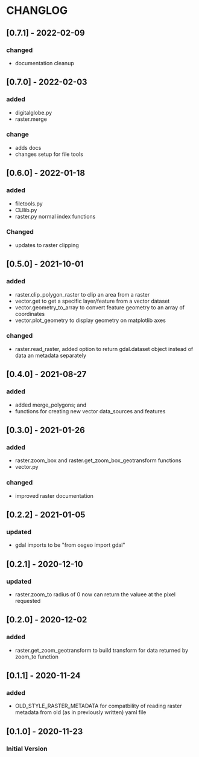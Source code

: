 # CHANGLOG

## [0.7.1] - 2022-02-09
### changed
- documentation cleanup

## [0.7.0] - 2022-02-03
### added
- digitalglobe.py
- raster.merge

### change
- adds docs
- changes setup for file tools

## [0.6.0] - 2022-01-18
### added
- filetools.py
- CLIlib.py
- raster.py normal index functions

### Changed
- updates to raster clipping

## [0.5.0] - 2021-10-01
### added
- raster.clip_polygon_raster to clip an area from a raster
- vector.get to get a specific layer/feature from a vector dataset
- vector.geometry_to_array to convert feature geometry to an array of coordinates 
- vector.plot_geometry to display geometry on matplotlib axes

### changed
- raster.read_raster, added option to return gdal.dataset object instead
of data an metadata separately 

## [0.4.0] - 2021-08-27
### added
- added merge_polygons; and 
- functions for creating new vector data_sources and features

## [0.3.0] - 2021-01-26
### added
- raster.zoom_box and raster.get_zoom_box_geotransform functions
- vector.py 

### changed
- improved raster documentation

## [0.2.2] - 2021-01-05
### updated
- gdal imports to be "from osgeo import gdal"

## [0.2.1] - 2020-12-10
### updated
- raster.zoom_to radius of 0 now can return the valuee at the pixel requested

## [0.2.0] - 2020-12-02
### added
- raster.get_zoom_geotransform to build transform for data returned by zoom_to
function

## [0.1.1] - 2020-11-24
### added
- OLD_STYLE_RASTER_METADATA for compatbility of reading raster metadata 
from old (as in previously written) yaml file

## [0.1.0] - 2020-11-23
### Initial Version

